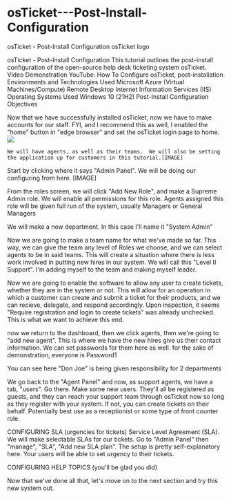 # osTicket---Post-Install-Configuration
osTicket - Post-Install Configuration
osTicket logo

osTicket - Post-Install Configuration
This tutorial outlines the post-install configuration of the open-source help desk ticketing system osTicket.
Video Demonstration
YouTube: How To Configure osTicket, post-installation
Environments and Technologies Used
Microsoft Azure (Virtual Machines/Compute)
Remote Desktop
Internet Information Services (IIS)
Operating Systems Used
Windows 10 (21H2)
Post-Install Configuration Objectives

  Now that we have successfully installed osTicket, now we have to make accounts for our staff.  FYI, and I recommend this as well, I enabled the "home" button in "edge browser" and set the osTicket login page to home. 
  <img src=https://i.imgur.com/mh9vzbs.png>
  
    We will have agents, as well as their teams.  We will also be setting the application up for customers in this tutorial.[IMAGE]

  Start by clicking where it says "Admin Panel".  We will be doing our configuring from here. [IMAGE]
  
  From the roles screen, we will click "Add New Role", and make a Supreme Admin role.  We will enable all permissions for this role.  Agents assigned this role will be given full run of the system, usually Managers or General Managers
  
  We will make a new department.  In this case I'll name it "System Admin"
  
  Now we are going to make a team name for what we've made so far.  This way, we can give the team any level of Roles we choose, and we can select agents to be in said teams.  This will create a situation where there is less work involved in putting new hires in our system.  We will call this "Level II Support".  I'm adding myself to the team and making myself leader.
  
  Now we are going to enable the software to allow any user to create tickets, whether they are in the system or not.  This will allow for an operation in which a customer can create and submit a ticket for their products, and we can recieve, delegate, and respond accordingly.  Upon inspection, it seems "Require registration and login to create tickets" was already unchecked.  This is what we want to achieve this end.
 
  
  now we return to the dashboard, then we click agents, then we're going to "add new agent".  This is where we have the new hires give us their contact information.  We can set passwords for them here as well.  for the sake of demonstration, everyone is Password1
  
  You can see here "Don Joe" is being given responsibility for 2 departments
  
  We go back to the "Agent Panel" and now, as support agents, we have a tab, "users".  Go there.  Make some new users.  They'll all be registered as guests, and they can reach your support team through osTicket now so long as they register with your system.  If not, you can create tickets on their behalf.  Potentially best use as a receptionist or some type of front counter role.
  
  CONFIGURING SLA (urgencies for tickets)
  Service Level Agreement (SLA).  We will make selectable SLAs for our tickets.  Go to "Admin Panel" then "manage", "SLA", "Add new SLA plan". The setup is pretty self-explanatory here.  Your users will be able to set urgency to their tickets.
  
  CONFIGURING HELP TOPICS (you'll be glad you did)

Now that we've done all that, let's move on to the next section and try this new system out.
